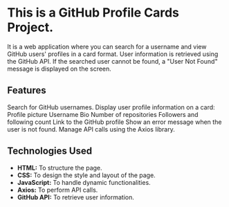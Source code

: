 
 # This is a GitHub Profile Cards Project.
It is a web application where you can search for a username and view GitHub users' profiles in a card format. User information is retrieved using the GitHub API. If the searched user cannot be found, a "User Not Found" message is displayed on the screen.

 ## Features
Search for GitHub usernames.
Display user profile information on a card:
Profile picture
Username
Bio
Number of repositories
Followers and following count
Link to the GitHub profile
Show an error message when the user is not found.
Manage API calls using the Axios library.

 ## Technologies Used
- **HTML:** To structure the page.
- **CSS:** To design the style and layout of the page.
- **JavaScript:** To handle dynamic functionalities.
- **Axios:** To perform API calls.
- **GitHub API:** To retrieve user information.
